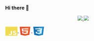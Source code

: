 ### Hi there 👋

<div align="center">
  <a href="https://github.com/JMPudding">
  <img height="180em" src="https://github-readme-stats.vercel.app/api?username=JNPudding&show_icons=true&theme=github_dark &include_all_commits=true&count_private=true"/>
  <img height="180em" src="https://github-readme-stats.vercel.app/api/top-langs/?username=JNPudding&layout=compact&langs_count=7&theme=github_dark"/>
</div>
  <div style="display: inline_block"><br>
  <img align="center" alt="JN-Js" height="30" width="40" src="https://raw.githubusercontent.com/devicons/devicon/master/icons/javascript/javascript-plain.svg">
  <img align="center" alt="JN-HTML" height="30" width="40" src="https://raw.githubusercontent.com/devicons/devicon/master/icons/html5/html5-original.svg">
  <img align="center" alt="JN-CSS" height="30" width="40" src="https://raw.githubusercontent.com/devicons/devicon/master/icons/css3/css3-original.svg">
<src="https://media.discordapp.net/attachments/639956127056134178/890373478988013628/Publicacoes_Instagram_1_1.png?width=676&height=676">
</div>
